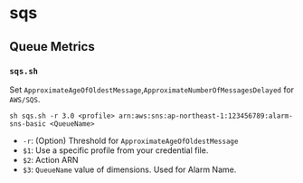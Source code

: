 # sqs

## Queue Metrics

### `sqs.sh`
Set `ApproximateAgeOfOldestMessage`,`ApproximateNumberOfMessagesDelayed` for `AWS/SQS`.
```
sh sqs.sh -r 3.0 <profile> arn:aws:sns:ap-northeast-1:123456789:alarm-sns-basic <QueueName>
```
-   `-r`: (Option) Threshold for `ApproximateAgeOfOldestMessage`
-   `$1`: Use a specific profile from your credential file.
-   `$2`: Action ARN
-   `$3`: `QueueName` value of dimensions. Used for Alarm Name.
